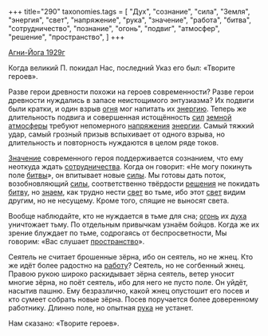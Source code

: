 +++
title="290"
taxonomies.tags = [
 "Дух",
 "сознание",
 "сила",
 "Земля",
 "энергия",
 "свет",
 "напряжение",
 "рука",
 "значение",
 "работа",
 "битва",
 "сотрудничество",
 "познание",
 "огонь",
 "подвиг",
 "атмосфер",
 "решение",
 "пространство",
]
+++

[Агни-Йога 1929г](/agni/1929)

Когда великий П. покидал Нас, последний Указ его был: «Творите героев».   

Разве герои древности похожи на героев современности? Разве герои древности нуждались в запасе неистощимого энтузиазма? Их подвиги были кратки, и один взрыв [огня](/tags/[огонь](/tags/огонь)) мог напитать их [энергию](/tags/энергия). Теперь же длительность подвига и совершенная истощённость [сил](/tags/сила) [земной](/tags/Земля) [атмосферы](/tags/атмосфер) требуют непомерного [напряжения](/tags/напряжение) [энергии](/tags/энергия). Самый тяжкий удар, самый грозный призыв вспыхивает от одного взрыва, но длительность и повторность нуждаются в целом ряде токов.   

[Значение](/tags/значение) современного героя поддерживается сознанием, что ему неоткуда ждать [сотрудничества](/tags/сотрудничество). Когда он говорит: «Не могу покинуть поле [битвы](/tags/битва)», он впитывает новые [силы](/tags/сила). Мы готовы дать поток, возобновляющий [силы](/tags/сила), соответственно твёрдости [решения](/tags/решение) не покидать [битву](/tags/битва), но [знаем](/tags/познание), как трудно нести [свет](/tags/свет) во тьме, ибо этот [свет](/tags/свет) видим другим, но не несущему. Кроме того, спящие не выносят света.   

Вообще наблюдайте, кто не нуждается в тьме для сна; [огонь](/tags/огонь) их [духа](/tags/Дух) уничтожает тьму. По отдельным привычкам узнаём бойцов. Когда же их зрение блуждает по тьме, содрогаясь от беспросветности, Мы говорим: «Вас слушает [пространство](/tags/пространство)».   

Сеятель не считает брошенные зёрна, ибо он сеятель, но не жнец. Кто же идёт более радостно на [работу](/tags/работа)? Сеятель, но не согбенный жнец. Правою рукою широко раскидывает зёрна сеятель, ветер уносит многие зёрна, но поёт сеятель, ибо для него не пусто поле. Он уйдёт, насытив пашню. Ему безразлично, какой жнец опустошит его посев и кто сумеет собрать новые зёрна. Посев поручается более доверенному работнику. Длинно поле, но опытная [рука](/tags/рука) не устанет.   

Нам сказано: «Творите героев».